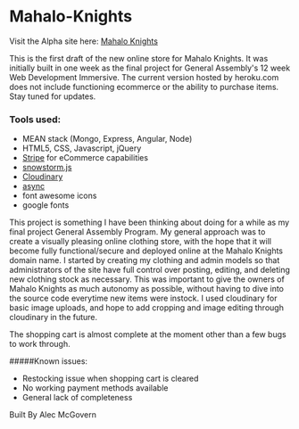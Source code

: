 # Mahalo-Knights
Visit the Alpha site here: [Mahalo Knights]

This is the first draft of the new online store for Mahalo Knights.  It was initially built in one week as the final project for General Assembly's 12 week Web Development Immersive.  The current version hosted by heroku.com does not include functioning ecommerce or the ability to purchase items.  Stay tuned for updates.

### Tools used:
* MEAN stack (Mongo, Express, Angular, Node)
* HTML5, CSS, Javascript, jQuery
* [Stripe] for eCommerce capabilities
* [snowstorm.js]
* [Cloudinary]
* [async]
* font awesome icons
* google fonts


This project is something I have been thinking about doing for a while as my final project General Assembly Program.  My general approach was to create a visually pleasing online clothing store, with the hope that it will become fully functional/secure and deployed online at the Mahalo Knights domain name.  I started by creating my clothing and admin models so that administrators of the site have full control over posting, editing, and deleting new clothing stock as necessary.  This was important to give the owners of Mahalo Knights as much autonomy as possible, without having to dive into the source code everytime new items were instock.  I used cloudinary for basic image uploads, and hope to add cropping and image editing through cloudinary in the future.

The shopping cart is almost complete at the moment other than a few bugs to work through.

#####Known issues:  
* Restocking issue when shopping cart is cleared
* No working payment methods available
* General lack of completeness




Built By Alec McGovern

[async]: <https://github.com/caolan/async>
[Cloudinary]: <http://cloudinary.com/>
[snowstorm.js]: <http://www.schillmania.com/projects/snowstorm/>
[Stripe]: <https://stripe.com/>
[Mahalo Knights]: <http://mahaloknights.herokuapp.com/clothing>